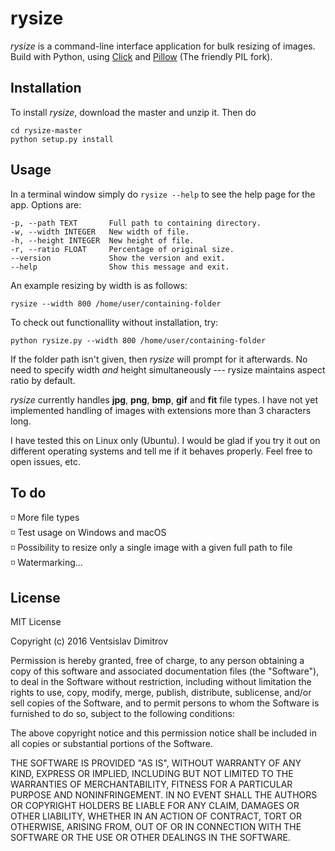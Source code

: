 # rysize

*rysize* is a command-line interface application for bulk resizing of images. Build with Python, using [Click](http://click.pocoo.org/) and [Pillow](http://python-pillow.org/) (The friendly PIL fork).

## Installation

To install *rysize*, download the master and unzip it. Then do

    cd rysize-master
    python setup.py install

## Usage

In a terminal window simply do `rysize --help` to see the help page for the app. Options are:

    -p, --path TEXT       Full path to containing directory.
    -w, --width INTEGER   New width of file.
    -h, --height INTEGER  New height of file.
    -r, --ratio FLOAT     Percentage of original size.
    --version             Show the version and exit.
    --help                Show this message and exit.

An example resizing by width is as follows:

    rysize --width 800 /home/user/containing-folder

To check out functionallity without installation, try:

    python rysize.py --width 800 /home/user/containing-folder

If the folder path isn't given, then *rysize* will prompt for it afterwards. No need to specify width *and* height simultaneously --- rysize maintains aspect ratio by default.

*rysize* currently handles **jpg**, **png**, **bmp**, **gif** and **fit** file types. I have not yet implemented handling of images with extensions more than 3 characters long.

I have tested this on Linux only (Ubuntu). I would be glad if you try it out on different operating systems and tell me if it behaves properly. Feel free to open issues, etc.

## To do

:white_medium_small_square: More file types  
:white_medium_small_square: Test usage on Windows and macOS  
:white_medium_small_square: Possibility to resize only a single image with a given full path to file  
:white_medium_small_square: Watermarking...  

## License

MIT License

Copyright (c) 2016 Ventsislav Dimitrov

Permission is hereby granted, free of charge, to any person obtaining a copy
of this software and associated documentation files (the "Software"), to deal
in the Software without restriction, including without limitation the rights
to use, copy, modify, merge, publish, distribute, sublicense, and/or sell
copies of the Software, and to permit persons to whom the Software is
furnished to do so, subject to the following conditions:

The above copyright notice and this permission notice shall be included in all
copies or substantial portions of the Software.

THE SOFTWARE IS PROVIDED "AS IS", WITHOUT WARRANTY OF ANY KIND, EXPRESS OR
IMPLIED, INCLUDING BUT NOT LIMITED TO THE WARRANTIES OF MERCHANTABILITY,
FITNESS FOR A PARTICULAR PURPOSE AND NONINFRINGEMENT. IN NO EVENT SHALL THE
AUTHORS OR COPYRIGHT HOLDERS BE LIABLE FOR ANY CLAIM, DAMAGES OR OTHER
LIABILITY, WHETHER IN AN ACTION OF CONTRACT, TORT OR OTHERWISE, ARISING FROM,
OUT OF OR IN CONNECTION WITH THE SOFTWARE OR THE USE OR OTHER DEALINGS IN THE
SOFTWARE.
